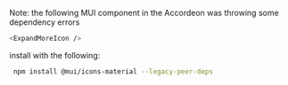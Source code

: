 Note: the following MUI component in the Accordeon was throwing some dependency errors

```bash
<ExpandMoreIcon />
```

install with the following:

```bash
 npm install @mui/icons-material --legacy-peer-deps
```
